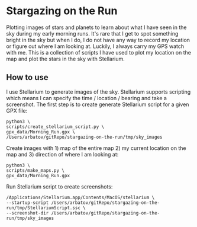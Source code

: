 # Stargazing on the Run

Plotting images of stars and planets to learn about what I have seen in the sky during my early morning runs. It's rare that I get to spot something bright in the sky but when I do, I do not have any way to record my location or figure out where I am looking at. Luckily, I always carry my GPS watch with me. This is a collection of scripts I have used to plot my location on the map and plot the stars in the sky with Stellarium.

## How to use

I use Stellarium to generate images of the sky. Stellarium supports scripting which means I can specify the time / location / bearing and take a screenshot. The first step is to create generate Stellarium script for a given GPX file:

```
python3 \
scripts/create_stellarium_script.py \
gpx_data/Morning_Run.gpx \
/Users/arbatov/gitRepo/stargazing-on-the-run/tmp/sky_images
```

Create images with 1) map of the entire map 2) my current location on the map and 3) direction of where I am looking at:

```
python3 \
scripts/make_maps.py \
gpx_data/Morning_Run.gpx
```

Run Stellarium script to create screenshots:

```
/Applications/Stellarium.app/Contents/MacOS/stellarium \
--startup-script /Users/arbatov/gitRepo/stargazing-on-the-run/tmp/StellariumScript.ssc \
--screenshot-dir /Users/arbatov/gitRepo/stargazing-on-the-run/tmp/sky_images
```
